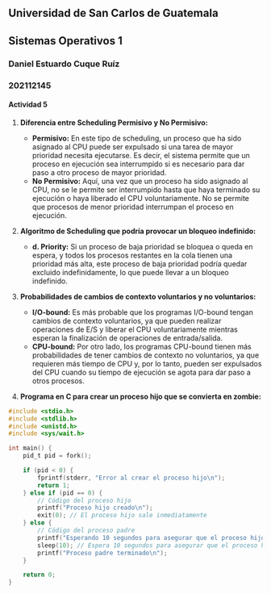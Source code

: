 ## Universidad de San Carlos de Guatemala

## Sistemas Operativos 1

### Daniel Estuardo Cuque Ruíz

### 202112145

#### Actividad 5


1. **Diferencia entre Scheduling Permisivo y No Permisivo:**
   - **Permisivo:** En este tipo de scheduling, un proceso que ha sido asignado al CPU puede ser expulsado si una tarea de mayor prioridad necesita ejecutarse. Es decir, el sistema permite que un proceso en ejecución sea interrumpido si es necesario para dar paso a otro proceso de mayor prioridad.
   - **No Permisivo:** Aquí, una vez que un proceso ha sido asignado al CPU, no se le permite ser interrumpido hasta que haya terminado su ejecución o haya liberado el CPU voluntariamente. No se permite que procesos de menor prioridad interrumpan el proceso en ejecución.

2. **Algoritmo de Scheduling que podría provocar un bloqueo indefinido:**
   - **d. Priority:** Si un proceso de baja prioridad se bloquea o queda en espera, y todos los procesos restantes en la cola tienen una prioridad más alta, este proceso de baja prioridad podría quedar excluido indefinidamente, lo que puede llevar a un bloqueo indefinido.

3. **Probabilidades de cambios de contexto voluntarios y no voluntarios:**
   - **I/O-bound:** Es más probable que los programas I/O-bound tengan cambios de contexto voluntarios, ya que pueden realizar operaciones de E/S y liberar el CPU voluntariamente mientras esperan la finalización de operaciones de entrada/salida.
   - **CPU-bound:** Por otro lado, los programas CPU-bound tienen más probabilidades de tener cambios de contexto no voluntarios, ya que requieren más tiempo de CPU y, por lo tanto, pueden ser expulsados del CPU cuando su tiempo de ejecución se agota para dar paso a otros procesos.

4. **Programa en C para crear un proceso hijo que se convierta en zombie:**

```c
#include <stdio.h>
#include <stdlib.h>
#include <unistd.h>
#include <sys/wait.h>

int main() {
    pid_t pid = fork();

    if (pid < 0) {
        fprintf(stderr, "Error al crear el proceso hijo\n");
        return 1;
    } else if (pid == 0) {
        // Código del proceso hijo
        printf("Proceso hijo creado\n");
        exit(0); // El proceso hijo sale inmediatamente
    } else {
        // Código del proceso padre
        printf("Esperando 10 segundos para asegurar que el proceso hijo se convierta en zombie...\n");
        sleep(10); // Espera 10 segundos para asegurar que el proceso hijo se convierta en zombie
        printf("Proceso padre terminado\n");
    }

    return 0;
}
```
   